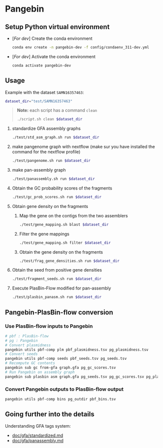 # Pangebin

## Setup Python virtual environment

<!-- DOCU condaenv for dev -> change when user's one is ready -->
* [*For dev*] Create the conda environment

  ```sh
  conda env create -n pangebin-dev -f config/condaenv_311-dev.yml
  ```

* [*For dev*] Activate the conda environment

  ```sh
  conda activate pangebin-dev
  ```

## Usage

Example with the dataset `SAMN16357463`:

```sh
dataset_dir="test/SAMN16357463"
```

> **Note:** each script has a command `clean`
>
> ```sh
> ./script.sh clean $dataset_dir
> ```

1. standardize GFA assembly graphs

   ```sh
   ./test/std_asm_graph.sh run $dataset_dir
   ```

2. make pangenome graph with nextflow (make sur you have installed the command for the nextflow profile)

   ```sh
   ./test/pangenome.sh run $dataset_dir
   ```

3. make pan-assembly graph

   ```sh
   ./test/panassembly.sh run $dataset_dir
   ```

4. Obtain the GC probability scores of the fragments

   ```sh
   ./test/gc_prob_scores.sh run $dataset_dir
   ```

5. Obtain gene density on the fragments

   1. Map the gene on the contigs from the two assemblers

      ```sh
      ./test/gene_mapping.sh blast $dataset_dir
      ```

   2. Filter the gene mappings

      ```sh
      ./test/gene_mapping.sh filter $dataset_dir
      ```

   3. Obtain the gene density on the fragments

      ```sh
      ./test/frag_gene_densities.sh run $dataset_dir
      ```

6. Obtain the seed from positive gene densities

   ```sh
   ./test/fragment_seeds.sh run $dataset_dir
   ```

7. Execute PlasBin-Flow modified for pan-assembly

   ```sh
   ./test/plasbin_panasm.sh run $dataset_dir
   ```

## Pangebin-PlasBin-flow conversion

### Use PlasBin-flow inputs to Pangebin

```sh
# pbf : PlasBin-flow
# pg : Pangebin
# Convert plasmidness
pangebin utils pbf-comp plm pbf_plasmidness.tsv pg_plasmidness.tsv
# Convert seeds
pangebin utils pbf-comp seeds pbf_seeds.tsv pg_seeds.tsv
# Recompute GC contents
pangebin sub gc from-gfa graph.gfa pg_gc_scores.tsv
# Run Pangebin on assembly graph
pangebin sub plasbin asm graph.gfa pg_seeds.tsv pg_gc_scores.tsv pg_plasmidness.tsv --outdir pg_outdir
```

### Convert Pangebin outputs to PlasBin-flow output

```sh
pangebin utils pbf-comp bins pg_outdir pbf_bins.tsv
```

## Going further into the details

Understanding GFA tags system:

* [doc/gfa/standardized.md](doc/gfa/standardized.md)
* [doc/gfa/panassembly.md](doc/gfa/panassembly.md)
